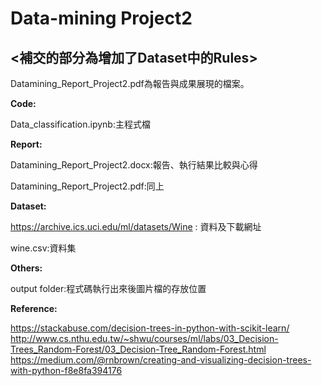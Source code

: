 # Data-mining Project2

## <補交的部分為增加了Dataset中的Rules>

Datamining_Report_Project2.pdf為報告與成果展現的檔案。

**Code:**


Data_classification.ipynb:主程式檔


**Report:**


Datamining_Report_Project2.docx:報告、執行結果比較與心得

Datamining_Report_Project2.pdf:同上

**Dataset:**


https://archive.ics.uci.edu/ml/datasets/Wine  : 資料及下載網址

wine.csv:資料集

**Others:**


output folder:程式碼執行出來後圖片檔的存放位置

**Reference:**


https://stackabuse.com/decision-trees-in-python-with-scikit-learn/
http://www.cs.nthu.edu.tw/~shwu/courses/ml/labs/03_Decision-Trees_Random-Forest/03_Decision-Tree_Random-Forest.html
https://medium.com/@rnbrown/creating-and-visualizing-decision-trees-with-python-f8e8fa394176
